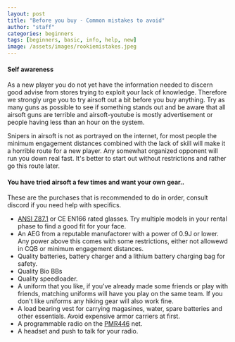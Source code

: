 ```yaml
---
layout: post
title: "Before you buy - Common mistakes to avoid"
author: "staff"
categories: beginners
tags: [beginners, basic, info, help, new]
image: /assets/images/rookiemistakes.jpeg
---
```


#### Self awareness
As a new player you do not yet have the information needed to discern good advise from stores trying to exploit your lack of knowledge. Therefore we strongly urge you to try airsoft out a bit before you buy anything. Try as many guns as possible to see if something stands out and be aware that all airsoft guns are terrible and airsoft-youtube is mostly advertisement or people having less than an hour on the system.

Snipers in airsoft is not as portrayed on the internet, for most people the minimum engagement distances combined with the lack of skill will make it a horrible route for a new player. Any somewhat organized opponent will run you down real fast. It's better to start out without restrictions and rather go this route later. 

#### You have tried airsoft a few times and want your own gear.. 

These are the purchases that is recommended to do in order, consult discord if you need help with specifics. 

- [ANSI Z87.1](https://blog.ansi.org/2020/04/ansi-isea-z87-1-2020-safety-glasses-eye-face/) or CE EN166 rated glasses. Try multiple models in your rental phase to find a good fit for your face.
- An AEG from a reputable manufactorer with a power of 0.9J or lower. Any power above this comes with some restrictions, either not allowewd in CQB or minimum engagement distances.
- Quality batteries, battery charger and a lithium battery charging bag for safety.
- Quality Bio BBs
- Quality speedloader. 
- A uniform that you like, if you've already made some friends or play with friends, matching uniforms will have you play on the same team. If you don't like uniforms any hiking gear will also work fine.
- A load bearing vest for carrying magasines, water, spare batteries and other essentials. Avoid expensive armor carriers at first.
- A programmable radio on the [PMR446](446-channels) net.
- A headset and push to talk for your radio.

